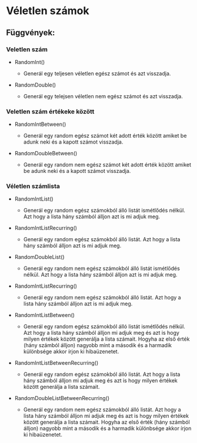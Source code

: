 ﻿# Véletlen számok
## Függvények:
### Veletlen szám
- RandomInt()
	* Generál egy teljesen véletlen egész számot és azt visszadja.

- RandomDouble()
	* Generál egy telejsen véletlen nem egész számot és azt visszadja.
### Veletlen szám értékeke között
- RandomIntBetween()
	* Generál egy random egész számot két adott érték között amiket be adunk neki és a kapott számot visszadja.

- RandomDoubleBetween()
	* Generál egy random nem egész számot két adott érték között amiket be adunk neki és a kapott számot visszadja.
### Véletlen számlista
- RandomIntList()
	* Generál egy random egész számokból álló listát ismétlődés nélkül. Azt hogy a lista hány számból álljon azt is mi adjuk meg.

- RandomIntListRecurring()
	* Generál egy random egész számokból álló listát. Azt hogy a lista hány számból álljon azt is mi adjuk meg.

- RandomDoubleList()
	* Generál egy random nem egész számokból álló listát ismétlődés nélkül. Azt hogy a lista hány számból álljon azt is mi adjuk meg.

- RandomIntListRecurring()
	* Generál egy random nem egész számokból álló listát. Azt hogy a lista hány számból álljon azt is mi adjuk meg.

- RandomIntListBetween()
	* Generál egy random egész számokból álló listát ismétlődés nélkül. Azt hogy a lista hány számból álljon mi adjuk meg és azt is hogy milyen értékek között generálja a lista számait. Hogyha az első érték (hány számból álljon) nagyobb mint a második és a harmadik különbsége akkor írjon ki hibaüzenetet.

- RandomIntListBetweenRecurring()
	* Generál egy random egész számokból álló listát. Azt hogy a lista hány számból álljon mi adjuk meg és azt is hogy milyen értékek között generálja a lista számait. 

- RandomDoubleListBetweenRecurring()
    * Generál egy random nem egész számokból álló listát. Azt hogy a lista hány számból álljon mi adjuk meg és azt is hogy milyen értékek között generálja a lista számait. Hogyha az első érték (hány számból álljon) nagyobb mint a második és a harmadik különbsége akkor írjon ki hibaüzenetet.
